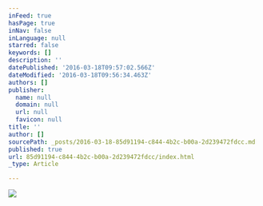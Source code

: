 ```yaml
---
inFeed: true
hasPage: true
inNav: false
inLanguage: null
starred: false
keywords: []
description: ''
datePublished: '2016-03-18T09:57:02.566Z'
dateModified: '2016-03-18T09:56:34.463Z'
authors: []
publisher:
  name: null
  domain: null
  url: null
  favicon: null
title: ''
author: []
sourcePath: _posts/2016-03-18-85d91194-c844-4b2c-b00a-2d239472fdcc.md
published: true
url: 85d91194-c844-4b2c-b00a-2d239472fdcc/index.html
_type: Article

---
```

![](https://the-grid-user-content.s3-us-west-2.amazonaws.com/fde4f281-636a-4774-8535-51687c61ab4d.jpg)